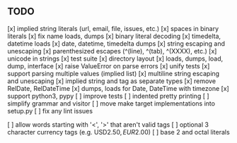 TODO
----
[x] implied string literals (url, email, file, issues, etc.)
[x] spaces in binary literals
[x] fix name loads, dumps
[x] binary literal decoding
[x] timedelta, datetime loads
[x] date, datetime, timedelta dumps
[x] string escaping and unescaping
[x] parenthesized escapes (^(line), ^(tab), ^(XXXX), etc.)
[x] unicode in strings
[x] test suite
[x] directory layout
[x] loads, dumps, load, dump, interface
[x] raise ValueError on parse errors
[x] unify tests
[x] support parsing multiple values (implied list)
[x] multiline string escaping and unescaping
[x] implied string and tag as separate types
[x] remove RelDate, RelDateTime
[x] dumps, loads for Date, DateTime with timezone
[x] support python3, pypy
[ ] improve tests 
[ ] indented pretty printing
[ ] simplify grammar and visitor
[ ] move make target implementations into setup.py
[ ] fix any lint issues

[ ] allow words starting with '<', '>' that aren't valid tags
[ ] optional 3 character currency tags (e.g. USD$2.50, EUR$2.00)
[ ] base 2 and octal literals

